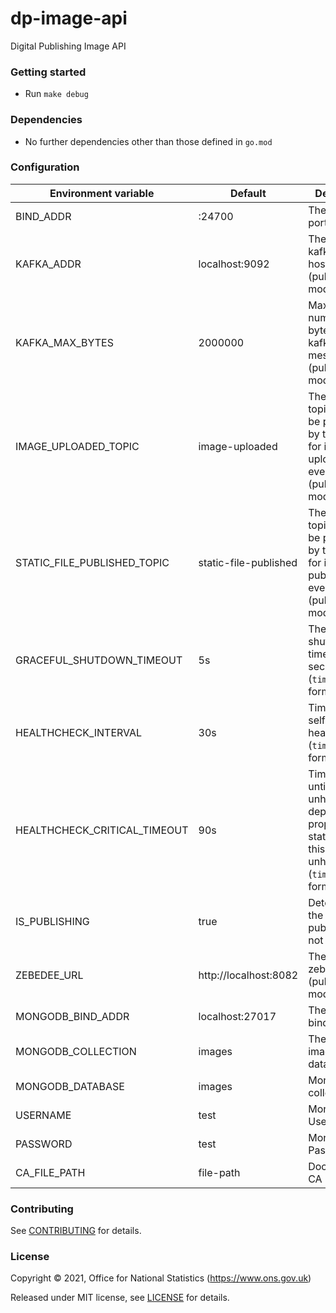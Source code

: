 dp-image-api
================
Digital Publishing Image API

### Getting started

* Run `make debug`

### Dependencies

* No further dependencies other than those defined in `go.mod`

### Configuration

| Environment variable         | Default               | Description
| ---------------------------- | --------------------- | -----------
| BIND_ADDR                    | :24700                | The host and port to bind to
| KAFKA_ADDR                   | localhost:9092        | The list of kafka broker hosts (publishing mode only)
| KAFKA_MAX_BYTES              | 2000000               | Maximum number of bytes in a kafka message (publishing mode only)
| IMAGE_UPLOADED_TOPIC         | image-uploaded        | The kafka topic that will be produced by this service for image uploading events (publishing mode only)
| STATIC_FILE_PUBLISHED_TOPIC  | static-file-published | The kafka topic that will be produced by this service for image publishing events (publishing mode only)
| GRACEFUL_SHUTDOWN_TIMEOUT    | 5s                    | The graceful shutdown timeout in seconds (`time.Duration` format)
| HEALTHCHECK_INTERVAL         | 30s                   | Time between self-healthchecks (`time.Duration` format)
| HEALTHCHECK_CRITICAL_TIMEOUT | 90s                   | Time to wait until an unhealthy dependent propagates its state to make this app unhealthy (`time.Duration` format)
| IS_PUBLISHING                | true                  | Determines if the instance is publishing or not
| ZEBEDEE_URL                  | http://localhost:8082 | The URL of zebedee (publishing mode only)
| MONGODB_BIND_ADDR            | localhost:27017       | The MongoDB bind address
| MONGODB_COLLECTION           | images                | The MongoDB images database
| MONGODB_DATABASE             | images                | MongoDB collection
| USERNAME                     | test                  | MongoDB Username
| PASSWORD                     | test                  | MongoDB Password
| CA_FILE_PATH                 | file-path             | DocumentDB CA FilePath


### Contributing

See [CONTRIBUTING](CONTRIBUTING.md) for details.

### License

Copyright © 2021, Office for National Statistics (https://www.ons.gov.uk)

Released under MIT license, see [LICENSE](LICENSE.md) for details.

